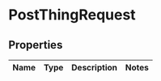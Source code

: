 
# PostThingRequest

## Properties
Name | Type | Description | Notes
------------ | ------------- | ------------- | -------------




